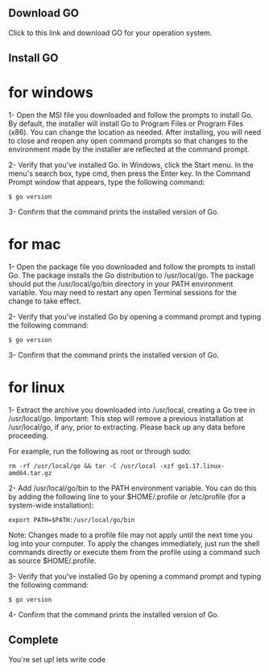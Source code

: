 ## Download GO

Click to this link and download GO for your operation
system.

## Install GO

# for windows

1- Open the MSI file you downloaded and follow the prompts to install Go.
By default, the installer will install Go to Program Files or Program Files (x86). You can change the location as needed. After installing, you will need to close and reopen any open command prompts so that changes to the environment made by the installer are reflected at the command prompt.

2- Verify that you've installed Go.
In Windows, click the Start menu.
In the menu's search box, type cmd, then press the Enter key.
In the Command Prompt window that appears, type the following command:

```
$ go version
```

3- Confirm that the command prints the installed version of Go.

# for mac

1- Open the package file you downloaded and follow the prompts to install Go.
The package installs the Go distribution to /usr/local/go. The package should put the /usr/local/go/bin directory in your PATH environment variable. You may need to restart any open Terminal sessions for the change to take effect.

2- Verify that you've installed Go by opening a command prompt and typing the following command:

```
$ go version
```

3- Confirm that the command prints the installed version of Go.

# for linux

1- Extract the archive you downloaded into /usr/local, creating a Go tree in /usr/local/go.
Important: This step will remove a previous installation at /usr/local/go, if any, prior to extracting. Please back up any data before proceeding.

For example, run the following as root or through sudo:

```
rm -rf /usr/local/go && tar -C /usr/local -xzf go1.17.linux-amd64.tar.gz
```

2- Add /usr/local/go/bin to the PATH environment variable.
You can do this by adding the following line to your $HOME/.profile or /etc/profile (for a system-wide installation):

```
export PATH=$PATH:/usr/local/go/bin
```

Note: Changes made to a profile file may not apply until the next time you log into your computer. To apply the changes immediately, just run the shell commands directly or execute them from the profile using a command such as source $HOME/.profile.

3- Verify that you've installed Go by opening a command prompt and typing the following command:

```
$ go version
```

4- Confirm that the command prints the installed version of Go.

## Complete

You're set up! lets write code
